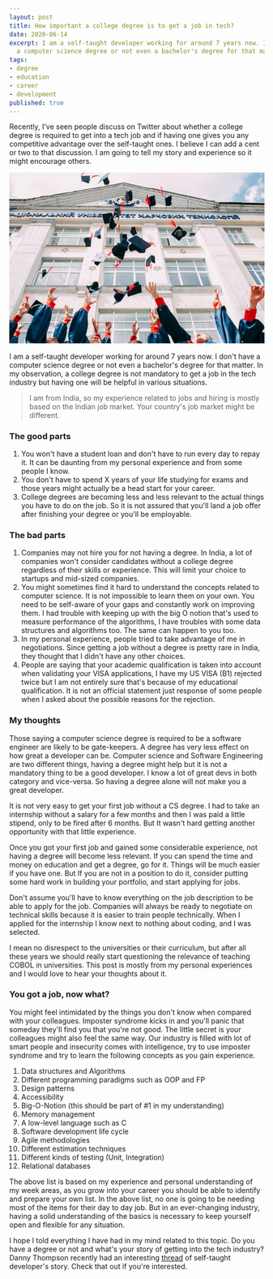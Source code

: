 ```yaml
---
layout: post
title: How important a college degree is to get a job in tech?
date: 2020-06-14
excerpt: I am a self-taught developer working for around 7 years now. I don't have
  a computer science degree or not even a bachelor's degree for that matter.
tags:
- degree
- education
- career
- development
published: true
---
```

Recently, I've seen people discuss on Twitter about whether a college degree is required to get into a tech job and if having one gives you any competitive advantage over the self-taught ones. I believe I can add a cent or two to that discussion. I am going to tell my story and experience so it might encourage others.

![College degree](/assets/img/year-month-date-vasily-koloda-8cqdvpuo_ki-unsplash.jpg)

I am a self-taught developer working for around 7 years now. I don't have a computer science degree or not even a bachelor's degree for that matter. In my observation, a college degree is not mandatory to get a job in the tech industry but having one will be helpful in various situations.

> I am from India, so my experience related to jobs and hiring is mostly based on the Indian job market. Your country's job market might be different.

### The good parts

1. You won't have a student loan and don't have to run every day to repay it. It can be daunting from my personal experience and from some people I know.
2. You don't have to spend X years of your life studying for exams and those years might actually be a head start for your career.
3. College degrees are becoming less and less relevant to the actual things you have to do on the job. So it is not assured that you'll land a job offer after finishing your degree or you'll be employable.

### The bad parts

1. Companies may not hire you for not having a degree. In India, a lot of companies won't consider candidates without a college degree regardless of their skills or experience. This will limit your choice to startups and mid-sized companies.
2. You might sometimes find it hard to understand the concepts related to computer science. It is not impossible to learn them on your own. You need to be self-aware of your gaps and constantly work on improving them. I had trouble with keeping up with the big O notion that's used to measure performance of the algorithms, I have troubles with some data structures and algorithms too. The same can happen to you too.
3. In my personal experience, people tried to take advantage of me in negotiations. Since getting a job without a degree is pretty rare in India, they thought that I didn't have any other choices.
4. People are saying that your academic qualification is taken into account when validating your VISA applications, I have my US VISA (B1) rejected twice but I am not entirely sure that's because of my educational qualification. It is not an official statement just response of some people when I asked about the possible reasons for the rejection.

### My thoughts

Those saying a computer science degree is required to be a software engineer are likely to be gate-keepers. A degree has very less effect on how great a developer can be. Computer science and Software Engineering are two different things, having a degree might help but it is not a mandatory thing to be a good developer. I know a lot of great devs in both category and vice-versa. So having a degree alone will not make you a great developer.

It is not very easy to get your first job without a CS degree. I had to take an internship without a salary for a few months and then I was paid a little stipend, only to be fired after 6 months. But It wasn't hard getting another opportunity with that little experience.

Once you got your first job and gained some considerable experience, not having a degree will become less relevant. If you can spend the time and money on education and get a degree, go for it. Things will be much easier if you have one. But If you are not in a position to do it, consider putting some hard work in building your portfolio, and start applying for jobs.

Don't assume you'll have to know everything on the job description to be able to apply for the job. Companies will always be ready to negotiate on technical skills because it is easier to train people technically. When I applied for the internship I know next to nothing about coding, and I was selected.

I mean no disrespect to the universities or their curriculum, but after all these years we should really start questioning the relevance of teaching COBOL in universities. This post is mostly from my personal experiences and I would love to hear your thoughts about it.

### You got a job, now what?

You might feel intimidated by the things you don't know when compared with your colleagues. Imposter syndrome kicks in and you'll panic that someday they'll find you that you're not good. The little secret is your colleagues might also feel the same way. Our industry is filled with lot of smart people and insecurity comes with intelligence, try to use imposter syndrome and try to learn the following concepts as you gain experience.

 1. Data structures and Algorithms
 2. Different programming paradigms such as OOP and FP
 3. Design patterns
 4. Accessibility
 5. Big-O-Notion (this should be part of #1 in my understanding)
 6. Memory management
 7. A low-level language such as C
 8. Software development life cycle
 9. Agile methodologies
10. Different estimation techniques
11. Different kinds of testing (Unit, Integration)
12. Relational databases

The above list is based on my experience and personal understanding of my week areas, as you grow into your career you should be able to identify and prepare your own list. In the above list, no one is going to be needing most of the items for their day to day job. But in an ever-changing industry, having a solid understanding of the basics is necessary to keep yourself open and flexible for any situation.

I hope I told everything I have had in my mind related to this topic. Do you have a degree or not and what's your story of getting into the tech industry? Danny Thompson recently had an interesting [thread](https://twitter.com/DThompsonDev/status/1272226356424839170?s=20) of self-taught developer's story. Check that out if you're interested.
